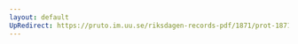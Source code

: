 ```yaml
---
layout: default
UpRedirect: https://pruto.im.uu.se/riksdagen-records-pdf/1871/prot-1871--fk--517/prot-1871--fk--517_003.pdf
---
```

